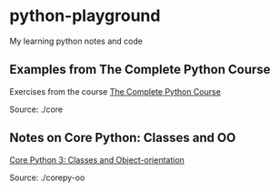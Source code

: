 # python-playground
My learning python notes and code

## Examples from The Complete Python Course

Exercises from the course [The Complete Python Course](https://learning.oreilly.com/videos/the-complete-python/9781839217289/)

Source: ./core

## Notes on Core Python: Classes and OO
[Core Python 3: Classes and Object-orientation](https://app.pluralsight.com/library/courses/core-python-classes-object-orientation/table-of-contents)

Source: ./corepy-oo